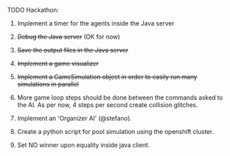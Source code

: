 TODO Hackathon:

1) Implement a timer for the agents inside the Java server

2) ~~Debug the Java server~~ (OK for now)

3) ~~Save the output files in the Java server~~

4) ~~Implement a game visualizer~~

5) ~~Implement a GameSimulation object in order to easily run many simulations in parallel~~

6) More game loop steps should be done between the commands asked to the AI. As per now, 4 steps per second create collision glitches.

6) Implement an 'Organizer AI' (@stefano).

7) Create a python script for pool simulation using the openshift cluster.

8) Set NO winner upon equality inside java client.
